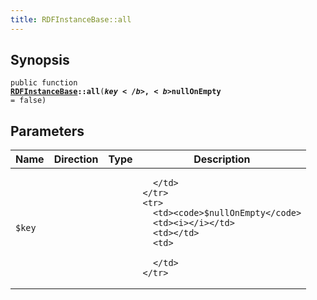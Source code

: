 ```yaml
---
title: RDFInstanceBase::all
---
```


## Synopsis

<code>public function <b><a href="RDFInstanceBase">RDFInstanceBase</a>::all</b>(<b>$key</b>, <b>$nullOnEmpty</b> = false)</code>

## Parameters

<table>
  <thead>
    <tr>
      <th>Name</th>
      <th>Direction</th>
      <th>Type</th>
      <th>Description</th>
    </tr>
  </thead>
  <tbody>
    <tr>
      <td><code>$key</code>
      <td><i></i></td>
      <td></td>
      <td>

      </td>
    </tr>
    <tr>
      <td><code>$nullOnEmpty</code>
      <td><i></i></td>
      <td></td>
      <td>

      </td>
    </tr>
  </tbody>
</table>


